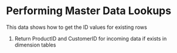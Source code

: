 # Performing Master Data Lookups
This data shows how to get the ID values for existing rows

1. Return ProductID and CustomerID for incoming data if exists in dimension tables
